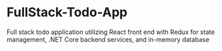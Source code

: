 # FullStack-Todo-App
Full stack todo application utilizing React front end with Redux for state management, .NET Core backend services, and in-memory database
